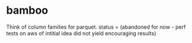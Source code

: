 # bamboo 
Think of column families for parquet.
status = (abandoned for now - perf tests on aws of intitial idea did not yield encouraging results)

